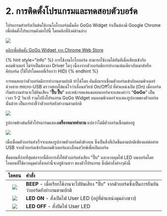 # 2. การติดตั้งโปรแกรมและทดสอบตัวบอร์ด

โปรแกรมสำหรับเริ่มต้นใช้งานโกโกบอร์ดนั้นคือ GoGo Widget จำเป็นต้องมี Google Chrome เพื่อติดตั้งโปรแกรมดังต่อไปนี้ โดยคลิกที่ลิงค์ด้านล่าง

[![](https://lh3.googleusercontent.com/9eEJ90mosH6R_LXYh5jNVyqh1zzyiXkOmM6vEeovnTOP3Sw_kamFYiTNHibqkgXh3TkXDJKNItBtAMaDQtwGLexWuKLugEoknBKnAXeizbu-lswaQIOCINkPNd-jAggg5AKpeQFH)](https://chrome.google.com/webstore/detail/gogo-widget/onipnjeomppihdnpnhkffennhafpbkcg)

[คลิกเพื่อติดตั้ง GoGo Widget จาก Chrome Web Store](https://chrome.google.com/webstore/detail/gogo-widget/onipnjeomppihdnpnhkffennhafpbkcg)

{% hint style="info" %}
การใช้งานโกโกบอร์ด สามารถใช้งานได้ทันทีเมื่อเสียบเข้ากับคอมพิวเตอร์ ไม่จำเป็นต้องลง Driver ใดๆ เนื่องจากตัวบอร์ดมีการทำงานเช่นเดียวกับเมาส์หรือคีย์บอร์ด \(ใช้โปรโตคอลที่เรียกว่า HID\)
{% endhint %}

การทดสอบว่าตัวบอร์ดมีการทำงานตามปกติ ทำได้โดย อันดับแรกเชื่อมตัวบอร์ดเข้ากับคอมพิวเตอร์ด้วยสาย micro-USB ตรวจสอบให้แน่ใจว่าเลื่อนสวิทซ์ On/Offไป ที่ตำแหน่งเปิด \(On\) เมื่อบอร์ดเริ่มทำงานท่านจะได้ยินเสียง "**ปี๊บ ปี๊บ**" และหน้าจอแสดงผลบนบอร์ดจะแสดงคำว่า "**GoGo**" เป็นเวลา 1-2 วินาที รวมไปถึงโปรแกรม GoGo Widget บนคอมพิวเตอร์จะแสดงรูปภาพของตัวบอร์ดนั้นด้วย เป็นการบ่งชี้ว่าตัวบอร์ดยังทำงานตามปกติ

![](https://lh5.googleusercontent.com/szzE5WytiguqHDN6-DMTn_SQtPbfIzLblmifgCWWu_0FL_aP38MW6tN9GzZZL84yB5Ls2fH9XsY_7JNy4tg_8vcNiywvZGlOSp64u6d9EPFdKzBzExILVWGpiaDcgj5Q9e7sT51l)

รูปภาพข้างต้นที่ตัวโปรแกรมแสดง**เครื่องหมายคำถาม** แปลว่าไม่มีตัวบอร์ดเชื่อมต่ออยู่

![](https://lh4.googleusercontent.com/Mxys-VQMLJqW6mBLcSebEakfLMHW002dg4DMhHJZ5xW_sSUbpOYpeFMp2caEWUuWPB6DkIQ-Npwx195sJOk_di0SAMXh6LhkTpureebBtgsZetDWBK6pKgxkWJuz-twfmKaIN6kJ)

เมื่อเชื่อมตัวบอร์ดสำเร็จจะแสดงรูปภาพตัวบอร์ดดังข้างบน ซึ่งเป็นสิ่งที่เกิดขึ้นตามปกติเพียงแค่ต่อสาย USB จากตัวบอร์ดเข้ากับคอมพิวเตอร์และเลื่อนสวิทช์เพื่อเปิดบอร์ด

ขั้นตอนที่ง่ายที่สุดต่อจากนี้คือการสั่งให้ตัวบอร์ดส่งเสียง "ปี๊บ" และควบคุมไฟ LED บนบอร์ดโดยไอคอนที่ใช้ควบคุมคำสั่งเหล่านี้จะอยู่ด้านขวา ของตัวโปรแกรม ซึ่งมีคำสั่งต่างๆดังนี้

| **ไอคอน** | **คำสั่ง** |
| :---: | :--- |
| ![](https://lh6.googleusercontent.com/8FmSql-_1P0nCO4_9UsIdHhhRCYYXJWJqCyNW9MDAlf9FP-O_CWxEcXb4jwxR-ZN8D-UYBRt6ctni1hKtgWknTraLmtia2gfR_IH2M1YgGHYS9Q3cMKjs7QfB-87TWTr5reEgzBy) | **BEEP** - เมื่อเรียกใช้งานจะไปยินเสียง "ปิ้บ" จากตัวบอร์ดซึ่งเป็นการยืนยันว่าบอร์ดยังทำงานตามปกติ |
| ![](https://lh6.googleusercontent.com/zx-wsh643kjo_i74GhX90anuzRghTUiG4YliWFlQ4chAad4bb1oTft8o_7f79996N11caKmbwr1hvFZlNN2_1pogzxI0fXDV6iDO9eenUW1soUNuBTDJtLENi_-wc3VrPXnef1mw) | **LED ON** - สั่งเปิดไฟ User LED \(อยู่ที่ตำแหน่งมุมล่างขวา\) |
| ![](https://lh6.googleusercontent.com/DfOtLAzvJho0LlYCKXhKqi7t2fcuD4ub9oTqDhQ2Lk5E4Y5ZA5esTOYFV20m1kUhNmyHbsnv10jFdVF219GGJOMMbr4Y-ZuzkvHzBqAFMGQKknZN8Vb4yxWvyilf-flS8UmjTxpq) | **LED OFF** - สั่งปิดไฟ User LED |



